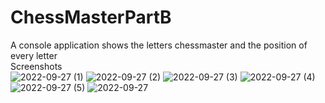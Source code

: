 # ChessMasterPartB
A console application shows the letters chessmaster and the position of every letter
<br>
Screenshots
<br>
![2022-09-27 (1)](https://user-images.githubusercontent.com/81016499/192398813-ff573dd0-3474-4c27-b8fb-1f6481dd64a5.png)
![2022-09-27 (2)](https://user-images.githubusercontent.com/81016499/192398818-71949473-ed84-448a-94d7-f1481e4b6601.png)
![2022-09-27 (3)](https://user-images.githubusercontent.com/81016499/192398819-e6f2b771-b12b-4fc6-a1c8-1171a553a00f.png)
![2022-09-27 (4)](https://user-images.githubusercontent.com/81016499/192398820-2fd4226f-5daa-49c5-94af-4895d27d7118.png)
![2022-09-27 (5)](https://user-images.githubusercontent.com/81016499/192398821-ed80c7b1-786d-46df-9c40-6f1169a8a184.png)
![2022-09-27](https://user-images.githubusercontent.com/81016499/192398822-46d7f12c-3302-4da7-9031-785379122f18.png)
